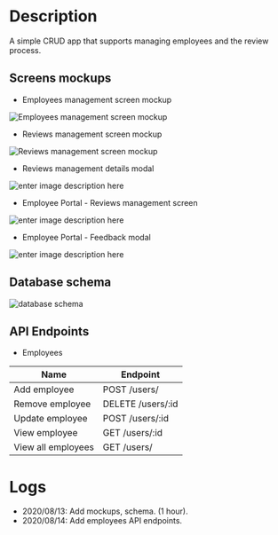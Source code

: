 # Description
A simple CRUD app that supports managing employees and the review process.

## Screens mockups
* Employees management screen mockup

![Employees management screen mockup](https://user-images.githubusercontent.com/3423859/90143092-24d6cf80-ddb8-11ea-80fe-8b598b2aac30.png)

* Reviews management screen mockup

![Reviews management screen mockup](https://user-images.githubusercontent.com/3423859/90144553-e9d59b80-ddb9-11ea-92eb-d17473aba4a7.png)

* Reviews management details modal

![enter image description here](https://user-images.githubusercontent.com/3423859/90145779-41c0d200-ddbb-11ea-8a5c-557fc4b7cdb0.png)

* Employee Portal - Reviews management screen

![enter image description here](https://user-images.githubusercontent.com/3423859/90146453-05da3c80-ddbc-11ea-8fc6-52cbbd7ec865.png)

* Employee Portal - Feedback modal

![enter image description here](https://user-images.githubusercontent.com/3423859/90146894-9284fa80-ddbc-11ea-8b0f-32000bd16456.png)

## Database schema
![database schema](https://user-images.githubusercontent.com/3423859/90150266-73886780-ddc0-11ea-959e-1cf350d559c3.png)

## API Endpoints
* Employees

| Name | Endpoint |
|-|-|
| Add employee | POST /users/ |
| Remove employee | DELETE /users/:id |
| Update employee | POST /users/:id |
| View employee | GET /users/:id |
| View all employees | GET /users/ |


# Logs
* 2020/08/13: Add mockups, schema. (1 hour).
* 2020/08/14: Add employees API endpoints.